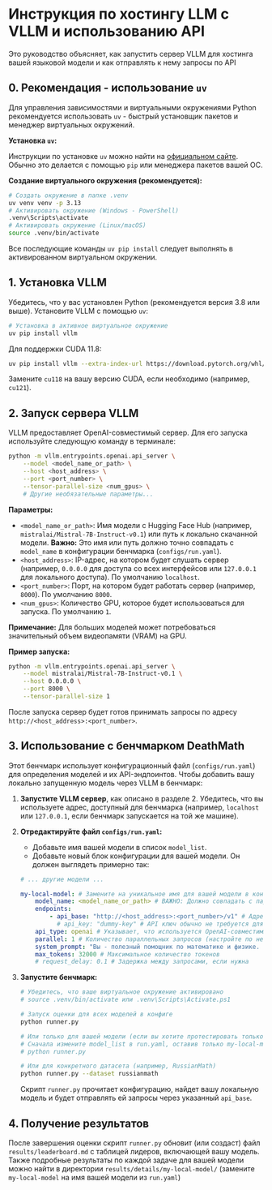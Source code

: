 # Инструкция по хостингу LLM с VLLM и использованию API

Это руководство объясняет, как запустить сервер VLLM для хостинга вашей языковой модели и как отправлять к нему запросы по API

## 0. Рекомендация - использование `uv`

Для управления зависимостями и виртуальными окружениями Python рекомендуется использовать `uv` - быстрый установщик пакетов и менеджер виртуальных окружений.

**Установка `uv`:**

Инструкции по установке `uv` можно найти на [официальном сайте](https://github.com/astral-sh/uv). Обычно это делается с помощью `pip` или менеджера пакетов вашей ОС.

**Создание виртуального окружения (рекомендуется):**

```bash
# Создать окружение в папке .venv
uv venv venv -p 3.13
# Активировать окружение (Windows - PowerShell)
.venv\Scripts\activate
# Активировать окружение (Linux/macOS)
source .venv/bin/activate
```

Все последующие команды `uv pip install` следует выполнять в активированном виртуальном окружении.

## 1. Установка VLLM

Убедитесь, что у вас установлен Python (рекомендуется версия 3.8 или выше). Установите VLLM с помощью `uv`:

```bash
# Установка в активное виртуальное окружение
uv pip install vllm
```

Для поддержки CUDA 11.8:
```bash
uv pip install vllm --extra-index-url https://download.pytorch.org/whl/cu118
```
Замените `cu118` на вашу версию CUDA, если необходимо (например, `cu121`).

## 2. Запуск сервера VLLM

VLLM предоставляет OpenAI-совместимый сервер. Для его запуска используйте следующую команду в терминале:

```bash
python -m vllm.entrypoints.openai.api_server \
    --model <model_name_or_path> \
    --host <host_address> \
    --port <port_number> \
    --tensor-parallel-size <num_gpus> \
    # Другие необязательные параметры...
```

**Параметры:**

*   `<model_name_or_path>`: Имя модели с Hugging Face Hub (например, `mistralai/Mistral-7B-Instruct-v0.1`) или путь к локально скачанной модели. **Важно:** Это имя или путь должно точно совпадать с `model_name` в конфигурации бенчмарка (`configs/run.yaml`).
*   `<host_address>`: IP-адрес, на котором будет слушать сервер (например, `0.0.0.0` для доступа со всех интерфейсов или `127.0.0.1` для локального доступа). По умолчанию `localhost`.
*   `<port_number>`: Порт, на котором будет работать сервер (например, `8000`). По умолчанию `8000`.
*   `<num_gpus>`: Количество GPU, которое будет использоваться для запуска. По умолчанию `1`.

**Примечание:** Для больших моделей может потребоваться значительный объем видеопамяти (VRAM) на GPU.

**Пример запуска:**

```bash
python -m vllm.entrypoints.openai.api_server \
    --model mistralai/Mistral-7B-Instruct-v0.1 \
    --host 0.0.0.0 \
    --port 8000 \
    --tensor-parallel-size 1
```

После запуска сервер будет готов принимать запросы по адресу `http://<host_address>:<port_number>`.

## 3. Использование с бенчмарком DeathMath

Этот бенчмарк использует конфигурационный файл (`configs/run.yaml`) для определения моделей и их API-эндпоинтов. Чтобы добавить вашу локально запущенную модель через VLLM в бенчмарк:

1.  **Запустите VLLM сервер**, как описано в разделе 2. Убедитесь, что вы используете адрес, доступный для бенчмарка (например, `localhost` или `127.0.0.1`, если бенчмарк запускается на той же машине).

2.  **Отредактируйте файл `configs/run.yaml`:**
    *   Добавьте имя вашей модели в список `model_list`.
    *   Добавьте новый блок конфигурации для вашей модели. Он должен выглядеть примерно так:

    ```yaml
    # ... другие модели ...

    my-local-model: # Замените на уникальное имя для вашей модели в конфиге
        model_name: <model_name_or_path> # ВАЖНО: Должно совпадать с параметром --model при запуске VLLM сервера
        endpoints:
            - api_base: "http://<host_address>:<port_number>/v1" # Адрес вашего VLLM сервера (например, "http://localhost:8000/v1")
              # api_key: "dummy-key" # API ключ обычно не требуется для локального VLLM.
        api_type: openai # Указывает, что используется OpenAI-совместимый API
        parallel: 1 # Количество параллельных запросов (настройте по необходимости)
        system_prompt: "Вы - полезный помощник по математике и физике. Ответьте на русском языке." # Или другой системный промпт
        max_tokens: 32000 # Максимальное количество токенов
        # request_delay: 0.1 # Задержка между запросами, если нужна
    ```

3.  **Запустите бенчмарк:**

    ```bash
    # Убедитесь, что ваше виртуальное окружение активировано
    # source .venv/bin/activate или .venv\Scripts\Activate.ps1

    # Запуск оценки для всех моделей в конфиге
    python runner.py

    # Или только для вашей модели (если вы хотите протестировать только ее)
    # Сначала измените model_list в run.yaml, оставив только my-local-model
    # python runner.py

    # Или для конкретного датасета (например, RussianMath)
    python runner.py --dataset russianmath
    ```

    Скрипт `runner.py` прочитает конфигурацию, найдет вашу локальную модель и будет отправлять ей запросы через указанный `api_base`.

## 4. Получение результатов

После завершения оценки скрипт `runner.py` обновит (или создаст) файл `results/leaderboard.md` с таблицей лидеров, включающей вашу модель. Также подробные результаты по каждой задаче для вашей модели можно найти в директории `results/details/my-local-model/` (замените `my-local-model` на имя вашей модели из `run.yaml`)